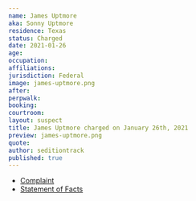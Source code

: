 ```yaml
---
name: James Uptmore
aka: Sonny Uptmore
residence: Texas
status: Charged
date: 2021-01-26
age:
occupation:
affiliations:
jurisdiction: Federal
image: james-uptmore.png
after:
perpwalk:
booking:
courtroom:
layout: suspect
title: James Uptmore charged on January 26th, 2021
preview: james-uptmore.png
quote:
author: seditiontrack
published: true
---
```


- [Complaint](https://www.justice.gov/opa/page/file/1360731/download)
- [Statement of Facts](https://www.justice.gov/opa/page/file/1360731/download)